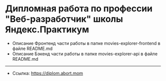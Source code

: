 # Дипломная работа по профессии "Веб-разработчик" школы Яндекс.Практикум
+ Описание Фронтенд части работы в папке movies-explorer-frontend в файле README.md
+ Описание Бэкенд части работы в папке movies-explorer-api в файле README.md
***
+ Ссылка: https://diplom.abort.mom